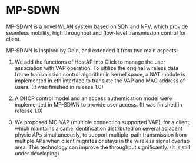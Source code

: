 # MP-SDWN
MP-SDWN is a novel WLAN system based on SDN and NFV, which provide seamless mobility, high throughput and flow-level transmission control for client. 

MP-SDWN is inspired by Odin, and extended it from two main aspects:

1. We add the functions of HostAP into Click to manage the user association with VAP operation. To ultilize the original wireless data frame transmission control algorithm in kernel space, a NAT module is implemented in eth interface to translate the VAP and MAC address of users. (It was finished in release 1.0)

2. A DHCP control model and an access authentication model were implemented in MP-SDWN to provide user access. (It was finished in release 1.0)

3. We proposed MC-VAP (multiple connection supported VAP), for a client, which maintains a same identification distributed on several adjacent physic APs simultaneously, to support multiple-path transmission from multiple APs when client migrates or stays in the wireless signal overlap area. This technology can improve the throughput significantly. (It is still under developing)
